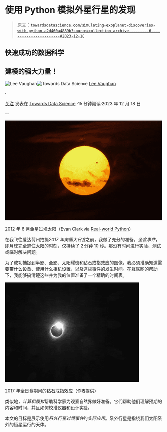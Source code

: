 # 使用 Python 模拟外星行星的发现

> 原文：[`towardsdatascience.com/simulating-exoplanet-discoveries-with-python-a2d460a4889b?source=collection_archive---------6-----------------------#2023-12-18`](https://towardsdatascience.com/simulating-exoplanet-discoveries-with-python-a2d460a4889b?source=collection_archive---------6-----------------------#2023-12-18)

## 快速成功的数据科学

## 建模的强大力量！

[](https://medium.com/@lee_vaughan?source=post_page-----a2d460a4889b--------------------------------)![Lee Vaughan](https://medium.com/@lee_vaughan?source=post_page-----a2d460a4889b--------------------------------)[](https://towardsdatascience.com/?source=post_page-----a2d460a4889b--------------------------------)![Towards Data Science](https://towardsdatascience.com/?source=post_page-----a2d460a4889b--------------------------------) [Lee Vaughan](https://medium.com/@lee_vaughan?source=post_page-----a2d460a4889b--------------------------------)

·

[关注](https://medium.com/m/signin?actionUrl=https%3A%2F%2Fmedium.com%2F_%2Fsubscribe%2Fuser%2F5d604015c08b&operation=register&redirect=https%3A%2F%2Ftowardsdatascience.com%2Fsimulating-exoplanet-discoveries-with-python-a2d460a4889b&user=Lee+Vaughan&userId=5d604015c08b&source=post_page-5d604015c08b----a2d460a4889b---------------------post_header-----------) 发表在 [Towards Data Science](https://towardsdatascience.com/?source=post_page-----a2d460a4889b--------------------------------) ·15 分钟阅读·2023 年 12 月 18 日[](https://medium.com/m/signin?actionUrl=https%3A%2F%2Fmedium.com%2F_%2Fvote%2Ftowards-data-science%2Fa2d460a4889b&operation=register&redirect=https%3A%2F%2Ftowardsdatascience.com%2Fsimulating-exoplanet-discoveries-with-python-a2d460a4889b&user=Lee+Vaughan&userId=5d604015c08b&source=-----a2d460a4889b---------------------clap_footer-----------)

--

[](https://medium.com/m/signin?actionUrl=https%3A%2F%2Fmedium.com%2F_%2Fbookmark%2Fp%2Fa2d460a4889b&operation=register&redirect=https%3A%2F%2Ftowardsdatascience.com%2Fsimulating-exoplanet-discoveries-with-python-a2d460a4889b&source=-----a2d460a4889b---------------------bookmark_footer-----------)![](img/275b292e72001e54059c74256ae87af6.png)

2012 年 6 月金星过境太阳（Evan Clark via [Real-world Python](https://a.co/d/4GHvthg)）

在我飞往爱达荷州拍摄*2017 年美国大日食*之前，我做了充分的准备。*全食事件*，即月球完全遮住太阳的时刻，仅持续了 2 分钟 10 秒。那没有时间进行实验、测试或临时解决问题。

为了成功捕捉到半影、全影、太阳耀斑和钻石戒指效应的图像，我必须准确知道需要带什么设备、使用什么相机设置，以及这些事件的发生时间。在互联网的帮助下，我能够搞清楚这些并为我的位置准备了一个精确的时间表。

![](img/b847bfd07be4e46b44a24e03344d164d.png)

2017 年全日食期间的钻石戒指效应（作者提供）

类似地，*计算机模拟*帮助科学家为观察自然界做好准备。它们帮助他们理解预期的内容和时间，并且如何校准仪器和设计实验。

本文的目标是展示使用*系外行星过境事件*的*实际应用*。系外行星是指绕我们太阳系外的恒星运行的天体。
